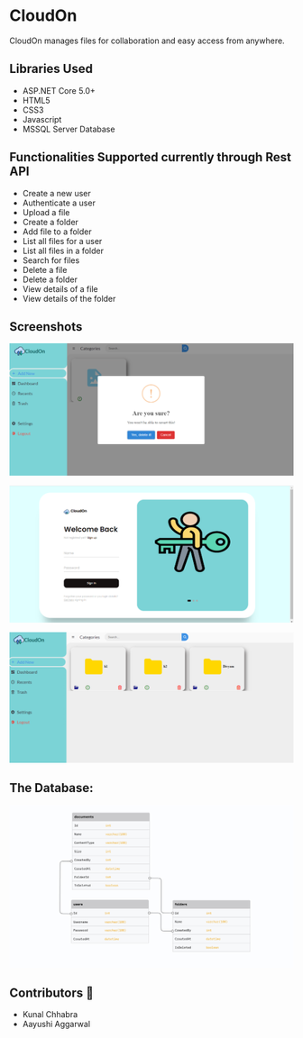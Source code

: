 # CloudOn 

CloudOn manages files for collaboration and easy access from anywhere.

## Libraries Used
   - ASP.NET Core 5.0+
   - HTML5
   - CSS3
   - Javascript
   - MSSQL Server Database

## Functionalities Supported currently through Rest API


- Create a new user
- Authenticate a user
- Upload a file
- Create a folder
- Add file to a folder
- List all files for a user
- List all files in a folder
- Search for files
- Delete a file
- Delete a folder
- View details of a file
- View details of the folder



## Screenshots
![files](https://github.com/Kunal-Chhabra/CloudOn/blob/main/CloudOn-UI/files.png)

![files](https://github.com/Kunal-Chhabra/CloudOn/blob/main/CloudOn-UI/login.png)

![files](https://github.com/Kunal-Chhabra/CloudOn/blob/main/CloudOn-UI/folders.png)

## The Database:
![cg docs schema](https://github.com/cybergroupdevs/cg-docs/raw/main/cg%20docs%20base.png)




## Contributors :robot:
- Kunal Chhabra
- Aayushi Aggarwal



